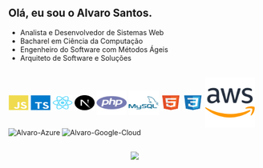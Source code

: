 ## Olá, eu sou o Alvaro Santos.
- Analista e Desenvolvedor de Sistemas Web
- Bacharel em Ciência da Computação
- Engenheiro do Software com Métodos Ágeis
- Arquiteto de Software e Soluções

<div style="display: inline_block"><br>
  <img align="center" alt="Alvaro-Js" height="30" width="40" src="https://raw.githubusercontent.com/devicons/devicon/master/icons/javascript/javascript-plain.svg">
  <img align="center" alt="Alvaro-Ts" height="30" width="40" src="https://raw.githubusercontent.com/devicons/devicon/master/icons/typescript/typescript-plain.svg">
  <img align="center" alt="Alvaro-React-JS" height="30" width="40" src="https://raw.githubusercontent.com/devicons/devicon/master/icons/react/react-original.svg">
  <img align="center" alt="Alvaro-Next-JS" height="30" width="40" src="https://raw.githubusercontent.com/devicons/devicon/master/icons/nextjs/nextjs-original.svg">
  <img align="center" alt="Alvaro-PHP" height="50" width="60" src="https://raw.githubusercontent.com/devicons/devicon/master/icons/php/php-plain.svg">
<!--   <img align="center" alt="Alvaro-Laravel" height="30" width="40" src="https://raw.githubusercontent.com/devicons/devicon/master/icons/laravel/laravel-plain.svg"> -->
  <img align="center" alt="Alvaro-Mysql" height="50" width="60" src="https://raw.githubusercontent.com/devicons/devicon/master/icons/mysql/mysql-plain-wordmark.svg">
  <img align="center" alt="Alvaro-HTML-5" height="30" width="40" src="https://raw.githubusercontent.com/devicons/devicon/master/icons/html5/html5-original.svg">
  <img align="center" alt="Alvaro-CSS-3" height="30" width="40" src="https://raw.githubusercontent.com/devicons/devicon/master/icons/css3/css3-original.svg">
  <img align="center" alt="Alvaro-AWS" height="100" width="100" src="https://raw.githubusercontent.com/devicons/devicon/master/icons/amazonwebservices/amazonwebservices-original-wordmark.svg">
  <img align="center" alt="Alvaro-Azure" height="100" width="100" src="https://cdn.jsdelivr.net/gh/devicons/devicon/icons/azure/azure-original-wordmark.svg">
  <img align="center" alt="Alvaro-Google-Cloud" height="100" width="100" src="https://cdn.jsdelivr.net/gh/devicons/devicon/icons/googlecloud/googlecloud-original-wordmark.svg">  
</div>
  
  ##
 
<div align="center">

  <a href="https://www.linkedin.com/in/alvaro-santos-48596b117/" target="_blank"><img src="https://img.shields.io/badge/-LinkedIn-%230077B5?style=for-the-badge&logo=linkedin&logoColor=white" target="_blank"></a> 
 
</div>

